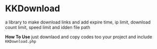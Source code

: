 # KKDownload
a library to make download links and add expire time, ip limit, download count limit, speed limit and idden file path

**How To Use**
just downlaod and copy codes too your project and include `KKDownload.php`
